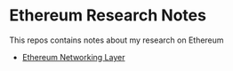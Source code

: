 # Ethereum Research Notes

This repos contains notes about my research on Ethereum

- [Ethereum Networking Layer](Networking-Layer.md)
